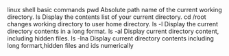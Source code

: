 linux shell basic commands
pwd Absolute path name of the current working directory.
ls Display the contents list of your current directory.
cd /root changes working directory to user home directory.
ls -l Display the current directory contents in a long format.
ls -al Display current directory content, including hidden files.
ls -lna Display current directory contents including long formart,hidden files and ids numerically   
